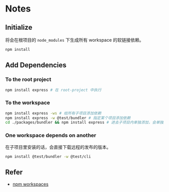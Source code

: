 # Notes

## Initialize

将会在根项目的 `node_modules` 下生成所有 workspace 的软链接依赖。

```bash
npm install
```

## Add Dependencies

### To the root project

```bash
npm install express # 在 root-project 中执行
```

### To the workspace

```bash
npm install express -ws # 给所有子项目添加依赖
npm install express -w @test/bundler # 指定某个项目添加依赖
cd ./packages/bundler && npm install express # 进去子项目内单独添加，会单独生成依赖文件，不会在顶层统一管理
```

### One workspace depends on another

在子项目里安装的话，会直接下载远程的发布的版本。

```bash
npm install @test/bundler -w @test/cli
```

## Refer

- [npm workspaces](https://docs.npmjs.com/cli/v7/using-npm/workspaces)
